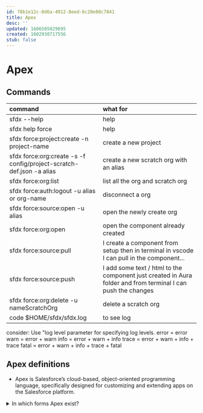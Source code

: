 ```yaml
---
id: 78b1e12c-8d6a-4912-8eed-6c20e08c7841
title: Apex
desc: ''
updated: 1606505029695
created: 1602930717556
stub: false
---
```

# Apex

## Commands

| command | what for |
|:--|:--|
| sfdx --help | help 
| sfdx help force | help
| sfdx force:project:create -n project-name | create a new project
| sfdx force:org:create -s -f config/project-scratch-def.json -a alias | create a new scratch org with an alias
| sfdx force:org:list | list all the org and scratch org
| sfdx force:auth:logout -u alias or org-name | disconnect a org
| sfdx force:source:open -u alias | open the newly create org
| sfdx force:org:open | open the component already created
| sfdx force:source:pull | I create a component from setup then in terminal in vscode I can pull in the component...
| sfdx force:source:push | I add some text / html to the component just created in Aura folder and from terminal I can push the changes
| sfdx force:org:delete -u nameScratchOrg | delete a scratch org
| code $HOME/sfdx/sfdx.log | to see log |


consider:
Use "log level parameter for specifying log levels. error = error 
warn = error + warn 
info = error + warn + info 
trace = error + warn + info + trace 
fatal = error + warn + info + trace + fatal

## Apex definitions
- Apex is Salesforce’s cloud-based, object-oriented programming language, specifically designed for customizing and extending apps on the Salesforce platform.

<details><summary>
In which forms Apex exist?
</summary>

Apex can be written in 2 forms: as a #class or a [[ trigger|salesforce-platform.lang.apex.trigger]] (execution is triggered during processing DML statements);
</details>
